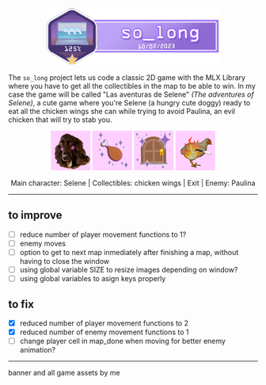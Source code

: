 <p align="center"><img src="https://github.com/glutack/glutack/blob/master/42img/so_long/so_long_banner.png?raw=true" alt="so_long 42 banner 125% 10/02/2023"/></p>

The `so_long` project lets us code a classic 2D game with the MLX Library where you have to get all the collectibles in the map to be able to win.
In my case the game will be called "Las aventuras de Selene" *(The adventures of Selene)*, a cute game where you're Selene (a hungry cute doggy) ready to eat all the chicken wings she can while trying to avoid Paulina, an evil chicken that will try to stab you.

<p align="center"><img src="https://github.com/glutack/glutack/blob/master/42img/so_long/selenegif.gif?raw=true" alt="game main character"/>					<img src="https://github.com/glutack/glutack/blob/master/42img/so_long/objectgif.gif?raw=true" alt="game collectibles"/>					<img src="https://github.com/glutack/glutack/blob/master/42img/so_long/exitgif.gif?raw=true" alt="game exit"/>					<img src="https://github.com/glutack/glutack/blob/master/42img/so_long/paulinogifnoback.gif?raw=true" alt="game enemy"/></p>

<p align="center">Main character: Selene	|	Collectibles: chicken wings	|	Exit	|	Enemy: Paulina</p>





---
## to improve
- [ ] reduce number of player movement functions to 1?
- [ ] enemy moves
- [ ] option to get to next map inmediately after finishing a map, without having to close the window
- [ ] using global variable SIZE to resize images depending on window?
- [ ] using global variables to asign keys properly

## to fix
- [x] reduced number of player movement functions to 2
- [x] reduced number of enemy movement functions to 1
- [ ] change player cell in map_done when moving for better enemy animation?
---
banner and all game assets by me